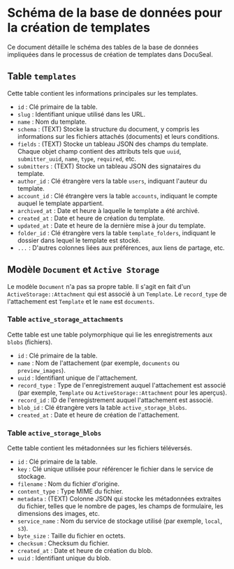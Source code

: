 # Schéma de la base de données pour la création de templates

Ce document détaille le schéma des tables de la base de données impliquées dans le processus de création de templates dans DocuSeal.

## Table `templates`

Cette table contient les informations principales sur les templates.

-   `id` : Clé primaire de la table.
-   `slug` : Identifiant unique utilisé dans les URL.
-   `name` : Nom du template.
-   `schema` : (TEXT) Stocke la structure du document, y compris les informations sur les fichiers attachés (documents) et leurs conditions.
-   `fields` : (TEXT) Stocke un tableau JSON des champs du template. Chaque objet champ contient des attributs tels que `uuid`, `submitter_uuid`, `name`, `type`, `required`, etc.
-   `submitters` : (TEXT) Stocke un tableau JSON des signataires du template.
-   `author_id` : Clé étrangère vers la table `users`, indiquant l'auteur du template.
-   `account_id` : Clé étrangère vers la table `accounts`, indiquant le compte auquel le template appartient.
-   `archived_at` : Date et heure à laquelle le template a été archivé.
-   `created_at` : Date et heure de création du template.
-   `updated_at` : Date et heure de la dernière mise à jour du template.
-   `folder_id` : Clé étrangère vers la table `template_folders`, indiquant le dossier dans lequel le template est stocké.
-   `...` : D'autres colonnes liées aux préférences, aux liens de partage, etc.

## Modèle `Document` et `Active Storage`

Le modèle `Document` n'a pas sa propre table. Il s'agit en fait d'un `ActiveStorage::Attachment` qui est associé à un `Template`. Le `record_type` de l'attachement est `Template` et le `name` est `documents`.

### Table `active_storage_attachments`

Cette table est une table polymorphique qui lie les enregistrements aux `blobs` (fichiers).

-   `id` : Clé primaire de la table.
-   `name` : Nom de l'attachement (par exemple, `documents` ou `preview_images`).
-   `uuid` : Identifiant unique de l'attachement.
-   `record_type` : Type de l'enregistrement auquel l'attachement est associé (par exemple, `Template` ou `ActiveStorage::Attachment` pour les aperçus).
-   `record_id` : ID de l'enregistrement auquel l'attachement est associé.
-   `blob_id` : Clé étrangère vers la table `active_storage_blobs`.
-   `created_at` : Date et heure de création de l'attachement.

### Table `active_storage_blobs`

Cette table contient les métadonnées sur les fichiers téléversés.

-   `id` : Clé primaire de la table.
-   `key` : Clé unique utilisée pour référencer le fichier dans le service de stockage.
-   `filename` : Nom du fichier d'origine.
-   `content_type` : Type MIME du fichier.
-   `metadata` : (TEXT) Colonne JSON qui stocke les métadonnées extraites du fichier, telles que le nombre de pages, les champs de formulaire, les dimensions des images, etc.
-   `service_name` : Nom du service de stockage utilisé (par exemple, `local`, `s3`).
-   `byte_size` : Taille du fichier en octets.
-   `checksum` : Checksum du fichier.
-   `created_at` : Date et heure de création du blob.
-   `uuid` : Identifiant unique du blob.
